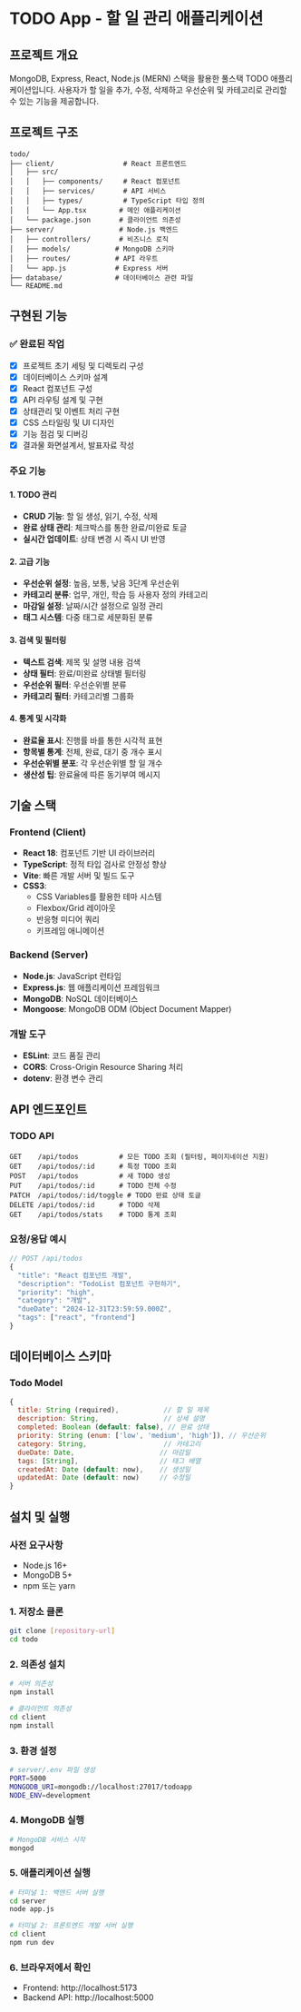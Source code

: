 # TODO App - 할 일 관리 애플리케이션

## 프로젝트 개요
MongoDB, Express, React, Node.js (MERN) 스택을 활용한 풀스택 TODO 애플리케이션입니다.
사용자가 할 일을 추가, 수정, 삭제하고 우선순위 및 카테고리로 관리할 수 있는 기능을 제공합니다.

## 프로젝트 구조
```
todo/
├── client/                 # React 프론트엔드
│   ├── src/
│   │   ├── components/     # React 컴포넌트
│   │   ├── services/       # API 서비스
│   │   ├── types/          # TypeScript 타입 정의
│   │   └── App.tsx        # 메인 애플리케이션
│   └── package.json       # 클라이언트 의존성
├── server/                # Node.js 백엔드
│   ├── controllers/       # 비즈니스 로직
│   ├── models/           # MongoDB 스키마
│   ├── routes/           # API 라우트
│   └── app.js            # Express 서버
├── database/             # 데이터베이스 관련 파일
└── README.md
```

## 구현된 기능

### ✅ 완료된 작업
- [x] 프로젝트 초기 세팅 및 디렉토리 구성
- [x] 데이터베이스 스키마 설계
- [x] React 컴포넌트 구성
- [x] API 라우팅 설계 및 구현
- [x] 상태관리 및 이벤트 처리 구현
- [x] CSS 스타일링 및 UI 디자인
- [x] 기능 점검 및 디버깅
- [x] 결과물 화면설계서, 발표자료 작성

### 주요 기능

#### 1. TODO 관리
- **CRUD 기능**: 할 일 생성, 읽기, 수정, 삭제
- **완료 상태 관리**: 체크박스를 통한 완료/미완료 토글
- **실시간 업데이트**: 상태 변경 시 즉시 UI 반영

#### 2. 고급 기능
- **우선순위 설정**: 높음, 보통, 낮음 3단계 우선순위
- **카테고리 분류**: 업무, 개인, 학습 등 사용자 정의 카테고리
- **마감일 설정**: 날짜/시간 설정으로 일정 관리
- **태그 시스템**: 다중 태그로 세분화된 분류

#### 3. 검색 및 필터링
- **텍스트 검색**: 제목 및 설명 내용 검색
- **상태 필터**: 완료/미완료 상태별 필터링
- **우선순위 필터**: 우선순위별 분류
- **카테고리 필터**: 카테고리별 그룹화

#### 4. 통계 및 시각화
- **완료율 표시**: 진행률 바를 통한 시각적 표현
- **항목별 통계**: 전체, 완료, 대기 중 개수 표시
- **우선순위별 분포**: 각 우선순위별 할 일 개수
- **생산성 팁**: 완료율에 따른 동기부여 메시지

## 기술 스택

### Frontend (Client)
- **React 18**: 컴포넌트 기반 UI 라이브러리
- **TypeScript**: 정적 타입 검사로 안정성 향상
- **Vite**: 빠른 개발 서버 및 빌드 도구
- **CSS3**:
  - CSS Variables를 활용한 테마 시스템
  - Flexbox/Grid 레이아웃
  - 반응형 미디어 쿼리
  - 키프레임 애니메이션

### Backend (Server)
- **Node.js**: JavaScript 런타임
- **Express.js**: 웹 애플리케이션 프레임워크
- **MongoDB**: NoSQL 데이터베이스
- **Mongoose**: MongoDB ODM (Object Document Mapper)

### 개발 도구
- **ESLint**: 코드 품질 관리
- **CORS**: Cross-Origin Resource Sharing 처리
- **dotenv**: 환경 변수 관리

## API 엔드포인트

### TODO API
```
GET    /api/todos          # 모든 TODO 조회 (필터링, 페이지네이션 지원)
GET    /api/todos/:id      # 특정 TODO 조회
POST   /api/todos          # 새 TODO 생성
PUT    /api/todos/:id      # TODO 전체 수정
PATCH  /api/todos/:id/toggle # TODO 완료 상태 토글
DELETE /api/todos/:id      # TODO 삭제
GET    /api/todos/stats    # TODO 통계 조회
```

### 요청/응답 예시
```javascript
// POST /api/todos
{
  "title": "React 컴포넌트 개발",
  "description": "TodoList 컴포넌트 구현하기",
  "priority": "high",
  "category": "개발",
  "dueDate": "2024-12-31T23:59:59.000Z",
  "tags": ["react", "frontend"]
}
```

## 데이터베이스 스키마

### Todo Model
```javascript
{
  title: String (required),           // 할 일 제목
  description: String,                // 상세 설명
  completed: Boolean (default: false), // 완료 상태
  priority: String (enum: ['low', 'medium', 'high']), // 우선순위
  category: String,                   // 카테고리
  dueDate: Date,                     // 마감일
  tags: [String],                    // 태그 배열
  createdAt: Date (default: now),    // 생성일
  updatedAt: Date (default: now)     // 수정일
}
```

## 설치 및 실행

### 사전 요구사항
- Node.js 16+
- MongoDB 5+
- npm 또는 yarn

### 1. 저장소 클론
```bash
git clone [repository-url]
cd todo
```

### 2. 의존성 설치
```bash
# 서버 의존성
npm install

# 클라이언트 의존성
cd client
npm install
```

### 3. 환경 설정
```bash
# server/.env 파일 생성
PORT=5000
MONGODB_URI=mongodb://localhost:27017/todoapp
NODE_ENV=development
```

### 4. MongoDB 실행
```bash
# MongoDB 서비스 시작
mongod
```

### 5. 애플리케이션 실행
```bash
# 터미널 1: 백엔드 서버 실행
cd server
node app.js

# 터미널 2: 프론트엔드 개발 서버 실행
cd client
npm run dev
```

### 6. 브라우저에서 확인
- Frontend: http://localhost:5173
- Backend API: http://localhost:5000
